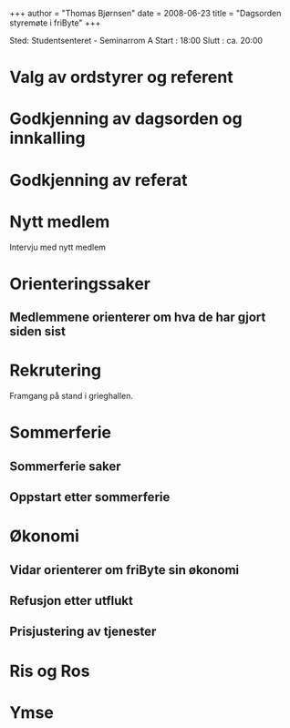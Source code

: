 +++
author = "Thomas Bjørnsen"
date = 2008-06-23
title = "Dagsorden styremøte i friByte"
+++

Sted: Studentsenteret - Seminarrom A Start : 18:00 Slutt : ca. 20:00

# Valg av ordstyrer og referent

# Godkjenning av dagsorden og innkalling

# Godkjenning av referat

# Nytt medlem

Intervju med nytt medlem

# Orienteringssaker

## Medlemmene orienterer om hva de har gjort siden sist

# Rekrutering

Framgang på stand i grieghallen.

# Sommerferie

## Sommerferie saker

## Oppstart etter sommerferie

# Økonomi

## Vidar orienterer om friByte sin økonomi

## Refusjon etter utflukt

## Prisjustering av tjenester

# Ris og Ros

# Ymse

